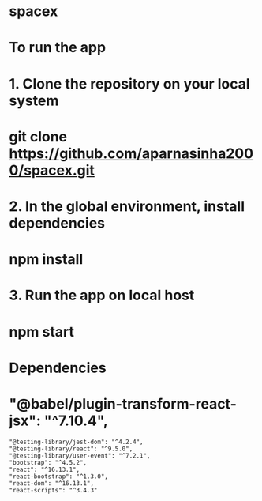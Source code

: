 # spacex
# To run the app

# 1. Clone the repository on your local system
# git clone https://github.com/aparnasinha2000/spacex.git

# 2. In the global environment, install dependencies
# npm install

# 3. Run the app on local host
# npm start

# Dependencies 
#   "@babel/plugin-transform-react-jsx": "^7.10.4",
    "@testing-library/jest-dom": "^4.2.4",
    "@testing-library/react": "^9.5.0",
    "@testing-library/user-event": "^7.2.1",
    "bootstrap": "^4.5.2",
    "react": "^16.13.1",
    "react-bootstrap": "^1.3.0",
    "react-dom": "^16.13.1",
    "react-scripts": "^3.4.3"

